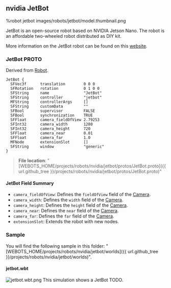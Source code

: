 ## nvidia JetBot

%robot jetbot images/robots/jetbot/model.thumbnail.png

JetBot is an open-source robot based on NVIDIA Jetson Nano.
The robot is an affordable two-wheeled robot distributed as DIY kit.

More information on the JetBot robot can be found on this [website](https://jetbot.org/v0.4.3/).

### JetBot PROTO

Derived from [Robot](../reference/robot.md).

```
JetBot {
  SFVec3f      translation        0 0 0
  SFRotation   rotation           0 1 0 0
  SFString     name               "JetBot"
  SFString     controller         "jetbot"
  MFString     controllerArgs     []
  SFString     customData         ""
  SFBool       supervisor         FALSE
  SFBool       synchronization    TRUE
  SFFloat      camera_fieldOfView 2.79253
  SFInt32      camera_width       1280
  SFInt32      camera_height      720
  SFFloat      camera_near        0.01
  SFFloat      camera_far         1.0
  MFNode       extensionSlot      []
  SFString     window             "generic"
}
```

> **File location**: "[WEBOTS\_HOME/projects/robots/nvidia/jetbot/protos/JetBot.proto]({{ url.github_tree }}/projects/robots/nvidia/jetbot/protos/JetBot.proto)"

#### JetBot Field Summary

- `camera_fieldOfView`:  Defines the `fieldOfView` field of the [Camera](../reference/camera.md).
- `camera_width`: Defines the `width` field of the [Camera](../reference/camera.md).
- `camera_height`: Defines the `height` field of the [Camera](../reference/camera.md).
- `camera_near`: Defines the `near` field of the [Camera](../reference/camera.md).
- `camera_far`: Defines the `far` field of the [Camera](../reference/camera.md).
- `extensionSlot`: Extends the robot with new nodes.

### Sample

You will find the following sample in this folder: "[WEBOTS\_HOME/projects/robots/nvidia/jetbot/worlds]({{ url.github_tree }}/projects/robots/nvidia/jetbot/worlds)".

#### jetbot.wbt

![jetbot.wbt.png](images/robots/jetbot/jetbot.wbt.thumbnail.jpg) This simulation shows a JetBot TODO.
